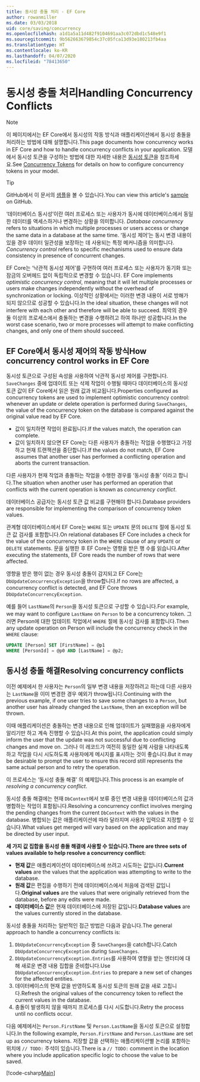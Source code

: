 ```yaml
---
title: 동시성 충돌 처리 - EF Core
author: rowanmiller
ms.date: 03/03/2018
uid: core/saving/concurrency
ms.openlocfilehash: a1d1a5a11d482f9104691aa3c072dbd1c548e9f1
ms.sourcegitcommit: 9b562663679854c37c05fca13d93e180213fb4aa
ms.translationtype: HT
ms.contentlocale: ko-KR
ms.lasthandoff: 04/07/2020
ms.locfileid: "78413650"
---
```

# <a name="handling-concurrency-conflicts"></a><span data-ttu-id="21dac-102">동시성 충돌 처리</span><span class="sxs-lookup"><span data-stu-id="21dac-102">Handling Concurrency Conflicts</span></span>

> [!NOTE]
> <span data-ttu-id="21dac-103">이 페이지에서는 EF Core에서 동시성의 작동 방식과 애플리케이션에서 동시성 충돌을 처리하는 방법에 대해 설명합니다.</span><span class="sxs-lookup"><span data-stu-id="21dac-103">This page documents how concurrency works in EF Core and how to handle concurrency conflicts in your application.</span></span> <span data-ttu-id="21dac-104">모델에서 동시성 토큰을 구성하는 방법에 대한 자세한 내용은 [동시성 토큰](xref:core/modeling/concurrency)을 참조하세요.</span><span class="sxs-lookup"><span data-stu-id="21dac-104">See [Concurrency Tokens](xref:core/modeling/concurrency) for details on how to configure concurrency tokens in your model.</span></span>

> [!TIP]
> <span data-ttu-id="21dac-105">GitHub에서 이 문서의 [샘플](https://github.com/dotnet/EntityFramework.Docs/tree/master/samples/core/Saving/Concurrency/)을 볼 수 있습니다.</span><span class="sxs-lookup"><span data-stu-id="21dac-105">You can view this article's [sample](https://github.com/dotnet/EntityFramework.Docs/tree/master/samples/core/Saving/Concurrency/) on GitHub.</span></span>

<span data-ttu-id="21dac-106">‘데이터베이스 동시성’이란 여러 프로세스 또는 사용자가 동시에 데이터베이스에서 동일한 데이터를 액세스하거나 변경하는 상황을 의미합니다. </span><span class="sxs-lookup"><span data-stu-id="21dac-106">_Database concurrency_ refers to situations in which multiple processes or users access or change the same data in a database at the same time.</span></span> <span data-ttu-id="21dac-107">‘동시성 제어’는 동시 변경 내용이 있을 경우 데이터 일관성을 보장하는 데 사용되는 특정 메커니즘을 의미합니다. </span><span class="sxs-lookup"><span data-stu-id="21dac-107">_Concurrency control_ refers to specific mechanisms used to ensure data consistency in presence of concurrent changes.</span></span>

<span data-ttu-id="21dac-108">EF Core는 ‘낙관적 동시성 제어’를 구현하여 여러 프로세스 또는 사용자가 동기화 또는 잠금의 오버헤드 없이 독립적으로 변경할 수 있습니다. </span><span class="sxs-lookup"><span data-stu-id="21dac-108">EF Core implements _optimistic concurrency control_, meaning that it will let multiple processes or users make changes independently without the overhead of synchronization or locking.</span></span> <span data-ttu-id="21dac-109">이상적인 상황에서는 이러한 변경 내용이 서로 방해가 되지 않으므로 성공할 수 있습니다.</span><span class="sxs-lookup"><span data-stu-id="21dac-109">In the ideal situation, these changes will not interfere with each other and therefore will be able to succeed.</span></span> <span data-ttu-id="21dac-110">최악의 경우 둘 이상의 프로세스에서 충돌하는 변경을 수행하려고 하여 하나만 성공합니다.</span><span class="sxs-lookup"><span data-stu-id="21dac-110">In the worst case scenario, two or more processes will attempt to make conflicting changes, and only one of them should succeed.</span></span>

## <a name="how-concurrency-control-works-in-ef-core"></a><span data-ttu-id="21dac-111">EF Core에서 동시성 제어의 작동 방식</span><span class="sxs-lookup"><span data-stu-id="21dac-111">How concurrency control works in EF Core</span></span>

<span data-ttu-id="21dac-112">동시성 토큰으로 구성된 속성을 사용하여 낙관적 동시성 제어를 구현합니다. `SaveChanges` 중에 업데이트 또는 삭제 작업이 수행될 때마다 데이터베이스의 동시성 토큰 값이 EF Core에서 읽은 원래 값과 비교됩니다.</span><span class="sxs-lookup"><span data-stu-id="21dac-112">Properties configured as concurrency tokens are used to implement optimistic concurrency control: whenever an update or delete operation is performed during `SaveChanges`, the value of the concurrency token on the database is compared against the original value read by EF Core.</span></span>

- <span data-ttu-id="21dac-113">값이 일치하면 작업이 완료됩니다.</span><span class="sxs-lookup"><span data-stu-id="21dac-113">If the values match, the operation can complete.</span></span>
- <span data-ttu-id="21dac-114">값이 일치하지 않으면 EF Core는 다른 사용자가 충돌하는 작업을 수행했다고 가정하고 현재 트랜잭션을 중단합니다.</span><span class="sxs-lookup"><span data-stu-id="21dac-114">If the values do not match, EF Core assumes that another user has performed a conflicting operation and aborts the current transaction.</span></span>

<span data-ttu-id="21dac-115">다른 사용자가 현재 작업과 충돌하는 작업을 수행한 경우를 ‘동시성 충돌’  이라고 합니다.</span><span class="sxs-lookup"><span data-stu-id="21dac-115">The situation when another user has performed an operation that conflicts with the current operation is known as _concurrency conflict_.</span></span>

<span data-ttu-id="21dac-116">데이터베이스 공급자는 동시성 토큰 값 비교를 구현해야 합니다.</span><span class="sxs-lookup"><span data-stu-id="21dac-116">Database providers are responsible for implementing the comparison of concurrency token values.</span></span>

<span data-ttu-id="21dac-117">관계형 데이터베이스에서 EF Core는 `WHERE` 또는 `UPDATE` 문의 `DELETE` 절에 동시성 토큰 값 검사를 포함합니다.</span><span class="sxs-lookup"><span data-stu-id="21dac-117">On relational databases EF Core includes a check for the value of the concurrency token in the `WHERE` clause of any `UPDATE` or `DELETE` statements.</span></span> <span data-ttu-id="21dac-118">문을 실행한 후 EF Core는 영향을 받은 행 수를 읽습니다.</span><span class="sxs-lookup"><span data-stu-id="21dac-118">After executing the statements, EF Core reads the number of rows that were affected.</span></span>

<span data-ttu-id="21dac-119">영향을 받은 행이 없는 경우 동시성 충돌이 감지되고 EF Core는 `DbUpdateConcurrencyException`을 throw합니다.</span><span class="sxs-lookup"><span data-stu-id="21dac-119">If no rows are affected, a concurrency conflict is detected, and EF Core throws `DbUpdateConcurrencyException`.</span></span>

<span data-ttu-id="21dac-120">예를 들어 `LastName`의 `Person`을 동시성 토큰으로 구성할 수 있습니다.</span><span class="sxs-lookup"><span data-stu-id="21dac-120">For example, we may want to configure `LastName` on `Person` to be a concurrency token.</span></span> <span data-ttu-id="21dac-121">그러면 Person에 대한 업데이트 작업에서 `WHERE` 절에 동시성 검사를 포함합니다.</span><span class="sxs-lookup"><span data-stu-id="21dac-121">Then any update operation on Person will include the concurrency check in the `WHERE` clause:</span></span>

``` sql
UPDATE [Person] SET [FirstName] = @p1
WHERE [PersonId] = @p0 AND [LastName] = @p2;
```

## <a name="resolving-concurrency-conflicts"></a><span data-ttu-id="21dac-122">동시성 충돌 해결</span><span class="sxs-lookup"><span data-stu-id="21dac-122">Resolving concurrency conflicts</span></span>

<span data-ttu-id="21dac-123">이전 예제에서 한 사용자는 `Person`의 일부 변경 내용을 저장하려고 하는데 다른 사용자는 `LastName`을 이미 변경한 경우 예외가 throw됩니다.</span><span class="sxs-lookup"><span data-stu-id="21dac-123">Continuing with the previous example, if one user tries to save some changes to a `Person`, but another user has already changed the `LastName`, then an exception will be thrown.</span></span>

<span data-ttu-id="21dac-124">이때 애플리케이션은 충돌하는 변경 내용으로 인해 업데이트가 실패했음을 사용자에게 알리기만 하고 계속 진행할 수 있습니다.</span><span class="sxs-lookup"><span data-stu-id="21dac-124">At this point, the application could simply inform the user that the update was not successful due to conflicting changes and move on.</span></span> <span data-ttu-id="21dac-125">그러나 이 레코드가 여전히 동일한 실제 사람을 나타내도록 하고 작업을 다시 시도하도록 사용자에게 메시지를 표시하는 것이 좋습니다.</span><span class="sxs-lookup"><span data-stu-id="21dac-125">But it may be desirable to prompt the user to ensure this record still represents the same actual person and to retry the operation.</span></span>

<span data-ttu-id="21dac-126">이 프로세스는 ‘동시성 충돌 해결’  의 예제입니다.</span><span class="sxs-lookup"><span data-stu-id="21dac-126">This process is an example of _resolving a concurrency conflict_.</span></span>

<span data-ttu-id="21dac-127">동시성 충돌 해결에는 현재 `DbContext`에서 보류 중인 변경 내용을 데이터베이스의 값과 병합하는 작업이 포함됩니다.</span><span class="sxs-lookup"><span data-stu-id="21dac-127">Resolving a concurrency conflict involves merging the pending changes from the current `DbContext` with the values in the database.</span></span> <span data-ttu-id="21dac-128">병합되는 값은 애플리케이션에 따라 달라지며 사용자 입력으로 지정할 수 있습니다.</span><span class="sxs-lookup"><span data-stu-id="21dac-128">What values get merged will vary based on the application and may be directed by user input.</span></span>

<span data-ttu-id="21dac-129">**세 가지 값 집합을 동시성 충돌 해결에 사용할 수 있습니다.**</span><span class="sxs-lookup"><span data-stu-id="21dac-129">**There are three sets of values available to help resolve a concurrency conflict:**</span></span>

- <span data-ttu-id="21dac-130">**현재 값**은 애플리케이션이 데이터베이스에 쓰려고 시도하는 값입니다.</span><span class="sxs-lookup"><span data-stu-id="21dac-130">**Current values** are the values that the application was attempting to write to the database.</span></span>
- <span data-ttu-id="21dac-131">**원래 값**은 편집을 수행하기 전에 데이터베이스에서 처음에 검색된 값입니다.</span><span class="sxs-lookup"><span data-stu-id="21dac-131">**Original values** are the values that were originally retrieved from the database, before any edits were made.</span></span>
- <span data-ttu-id="21dac-132">**데이터베이스 값**은 현재 데이터베이스에 저장된 값입니다.</span><span class="sxs-lookup"><span data-stu-id="21dac-132">**Database values** are the values currently stored in the database.</span></span>

<span data-ttu-id="21dac-133">동시성 충돌을 처리하는 일반적인 접근 방법은 다음과 같습니다.</span><span class="sxs-lookup"><span data-stu-id="21dac-133">The general approach to handle a concurrency conflicts is:</span></span>

1. <span data-ttu-id="21dac-134">`DbUpdateConcurrencyException` 중 `SaveChanges`을 catch합니다.</span><span class="sxs-lookup"><span data-stu-id="21dac-134">Catch `DbUpdateConcurrencyException` during `SaveChanges`.</span></span>
2. <span data-ttu-id="21dac-135">`DbUpdateConcurrencyException.Entries`를 사용하여 영향을 받는 엔터티에 대해 새로운 변경 내용 집합을 준비합니다.</span><span class="sxs-lookup"><span data-stu-id="21dac-135">Use `DbUpdateConcurrencyException.Entries` to prepare a new set of changes for the affected entities.</span></span>
3. <span data-ttu-id="21dac-136">데이터베이스의 현재 값을 반영하도록 동시성 토큰의 원래 값을 새로 고칩니다.</span><span class="sxs-lookup"><span data-stu-id="21dac-136">Refresh the original values of the concurrency token to reflect the current values in the database.</span></span>
4. <span data-ttu-id="21dac-137">충돌이 발생하지 않을 때까지 프로세스를 다시 시도합니다.</span><span class="sxs-lookup"><span data-stu-id="21dac-137">Retry the process until no conflicts occur.</span></span>

<span data-ttu-id="21dac-138">다음 예제에서는 `Person.FirstName` 및 `Person.LastName`을 동시성 토큰으로 설정합니다.</span><span class="sxs-lookup"><span data-stu-id="21dac-138">In the following example, `Person.FirstName` and `Person.LastName` are set up as concurrency tokens.</span></span> <span data-ttu-id="21dac-139">저장할 값을 선택하는 애플리케이션별 논리를 포함하는 위치에 `// TODO:` 주석이 있습니다.</span><span class="sxs-lookup"><span data-stu-id="21dac-139">There is a `// TODO:` comment in the location where you include application specific logic to choose the value to be saved.</span></span>

[!code-csharp[Main](../../../samples/core/Saving/Concurrency/Sample.cs?name=ConcurrencyHandlingCode&highlight=34-35)]
